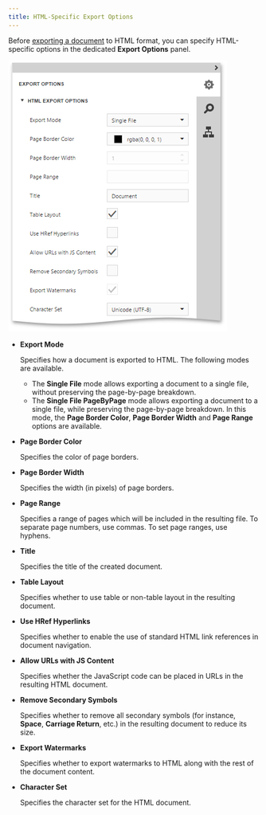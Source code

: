 ```yaml
---
title: HTML-Specific Export Options
---
```

Before [exporting a document](../../../../../interface-elements-for-web/articles/document-viewer/html5-document-viewer/exporting/export-a-document.md) to HTML format, you can specify HTML-specific options in the dedicated **Export Options** panel.

![EUD_HTML5DV_HtmlExportOptions](../../../../images/Img121799.png)
* **Export Mode**
	
	Specifies how a document is exported to HTML. The following modes are available.
	* The **Single File** mode allows exporting a document to a single file, without preserving the page-by-page breakdown.
	* The **Single File PageByPage** mode allows exporting a document to a single file, while preserving the page-by-page breakdown. In this mode, the **Page Border Color**, **Page Border Width** and **Page Range** options are available.
* **Page Border Color**
	
	Specifies the color of page borders.
* **Page Border Width**
	
	Specifies the width (in pixels) of page borders.
* **Page Range**
	
	Specifies a range of pages which will be included in the resulting file. To separate page numbers, use commas. To set page ranges, use hyphens.
* **Title**
	
	Specifies the title of the created document.
* **Table Layout**
	
	Specifies whether to use table or non-table layout in the resulting document.
* **Use HRef Hyperlinks**
	
	Specifies whether to enable the use of standard HTML link references in document navigation.
* **Allow URLs with JS Content**
	
	Specifies whether the JavaScript code can be placed in URLs in the resulting HTML document.
* **Remove Secondary Symbols**
	
	Specifies whether to remove all secondary symbols (for instance, **Space**, **Carriage Return**, etc.) in the resulting document to reduce its size.
* **Export Watermarks**
	
	Specifies whether to export watermarks to HTML along with the rest of the document content.
* **Character Set**
	
	Specifies the character set for the HTML document.